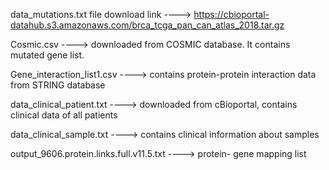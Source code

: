data_mutations.txt file download link ----> https://cbioportal-datahub.s3.amazonaws.com/brca_tcga_pan_can_atlas_2018.tar.gz

Cosmic.csv ----> downloaded from COSMIC database. It contains mutated gene list.

Gene_interaction_list1.csv ----> contains protein-protein interaction data from STRING database

data_clinical_patient.txt ----> downloaded from cBioportal, contains clinical data of all patients

data_clinical_sample.txt ----> contains clinical information about samples

output_9606.protein.links.full.v11.5.txt ----> protein- gene mapping list
